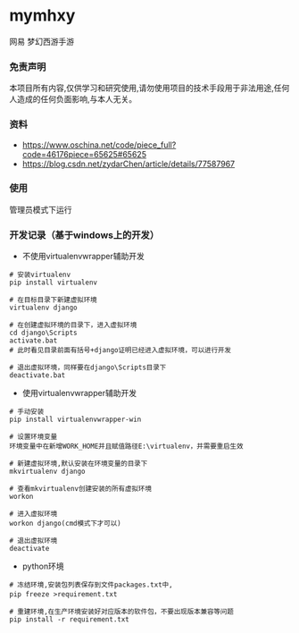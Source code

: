 # mymhxy
网易 梦幻西游手游

### 免责声明
本项目所有内容,仅供学习和研究使用,请勿使用项目的技术手段用于非法用途,任何人造成的任何负面影响,与本人无关。

### 资料
* https://www.oschina.net/code/piece_full?code=46176piece=65625#65625 
* https://blog.csdn.net/zydarChen/article/details/77587967

### 使用
管理员模式下运行

### 开发记录（基于windows上的开发）
* 不使用virtualenvwrapper辅助开发
```
# 安装virtualenv
pip install virtualenv

# 在目标目录下新建虚拟环境
virtualenv django

# 在创建虚拟环境的目录下，进入虚拟环境
cd django\Scripts
activate.bat
# 此时看见目录前面有括号+django证明已经进入虚拟环境，可以进行开发

# 退出虚拟环境，同样要在django\Scripts目录下
deactivate.bat
```
* 使用virtualenvwrapper辅助开发
```
# 手动安装
pip install virtualenvwrapper-win

# 设置环境变量
环境变量中在新增WORK_HOME并且赋值路径E:\virtualenv，并需要重启生效

# 新建虚拟环境,默认安装在环境变量的目录下
mkvirtualenv django

# 查看mkvirtualenv创建安装的所有虚拟环境
workon

# 进入虚拟环境
workon django(cmd模式下才可以)

# 退出虚拟环境
deactivate
```
* python环境
```
# 冻结环境,安装包列表保存到文件packages.txt中,
pip freeze >requirement.txt　　

# 重建环境,在生产环境安装好对应版本的软件包，不要出现版本兼容等问题
pip install -r requirement.txt
```

